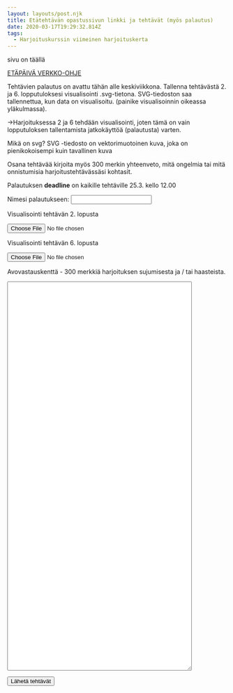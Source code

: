 ```yaml
---
layout: layouts/post.njk
title: Etätehtävän opastussivun linkki ja tehtävät (myös palautus)
date: 2020-03-17T19:29:32.814Z
tags:
  - Harjoituskurssin viimeinen harjoituskerta
---
```

sivu on täällä

[ETÄPÄIVÄ VERKKO-OHJE ](https://people.uta.fi/~op98563/blog/post-9/Seven.html)

Tehtävien palautus on avattu tähän alle keskiviikkona. Tallenna tehtävästä 2. ja 6. lopputuloksesi visualisointi .svg-tietona. SVG-tiedoston saa tallennettua, kun data on visualisoitu. (painike visualisoinnin oikeassa yläkulmassa). 

\->Harjoituksessa 2 ja 6 tehdään visualisointi, joten tämä on vain lopputuloksen tallentamista jatkokäyttöä (palautusta) varten.

Mikä on svg? SVG -tiedosto on vektorimuotoinen kuva, joka on pienikokoisempi kuin tavallinen kuva

Osana tehtävää kirjoita myös 300 merkin yhteenveto, mitä ongelmia tai mitä onnistumisia harjoitustehtävässäsi kohtasit.

Palautuksen **deadline** on kaikille tehtäville 25.3. kello 12.00

<form method="POST" data-netlify="true">
				<p>
					<label for="username">Nimesi palautukseen: </label>
					<input type="text" name="username" id="username">

<label for="visualisation1"> Visualisointi tehtävän 2. lopusta</label>

<input type="file" id="visualisation1">

<label for="visualisation2"> Visualisointi tehtävän 6. lopusta</label>

<input type="file" id="visualisation2">

<label for="teksti">Avovastauskenttä - 300 merkkiä harjoituksen sujumisesta ja / tai haasteista.</label> 

<textarea name="avovastaus" rows="59" cols="50"> </textarea>

<button type="submit">Lähetä tehtävät</button>

</form>